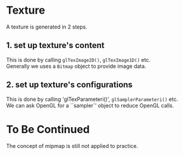 ﻿# Texture
A texture is generated in 2 steps.
## 1. set up texture's content
This is done by calling `glTexImage2D()`, `glTexImage1D()` etc.  
Generally we uses a `Bitmap` object to provide image data.
## 2. set up texture's configurations
This is done by calling 'glTexParameteri()', `glSamplerParameteri()` etc.  
We can ask OpenGL for a ``sampler`' object to reduce OpenGL calls.
# To Be Continued
The concept of mipmap is still not applied to practice.
